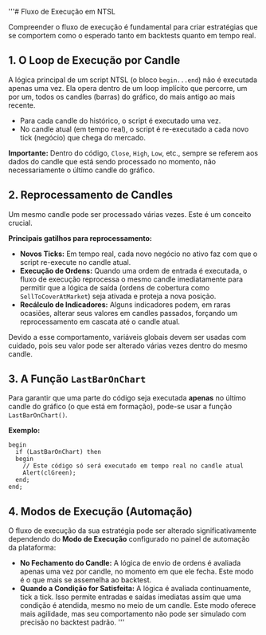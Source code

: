 '''# Fluxo de Execução em NTSL

Compreender o fluxo de execução é fundamental para criar estratégias que se comportem como o esperado tanto em backtests quanto em tempo real.

## 1. O Loop de Execução por Candle

A lógica principal de um script NTSL (o bloco `begin...end`) não é executada apenas uma vez. Ela opera dentro de um loop implícito que percorre, um por um, todos os candles (barras) do gráfico, do mais antigo ao mais recente.

-   Para cada candle do histórico, o script é executado uma vez.
-   No candle atual (em tempo real), o script é re-executado a cada novo tick (negócio) que chega do mercado.

**Importante:** Dentro do código, `Close`, `High`, `Low`, etc., sempre se referem aos dados do candle que está sendo processado no momento, não necessariamente o último candle do gráfico.

## 2. Reprocessamento de Candles

Um mesmo candle pode ser processado várias vezes. Este é um conceito crucial.

**Principais gatilhos para reprocessamento:**

-   **Novos Ticks:** Em tempo real, cada novo negócio no ativo faz com que o script re-execute no candle atual.
-   **Execução de Ordens:** Quando uma ordem de entrada é executada, o fluxo de execução reprocessa o mesmo candle imediatamente para permitir que a lógica de saída (ordens de cobertura como `SellToCoverAtMarket`) seja ativada e proteja a nova posição.
-   **Recálculo de Indicadores:** Alguns indicadores podem, em raras ocasiões, alterar seus valores em candles passados, forçando um reprocessamento em cascata até o candle atual.

Devido a esse comportamento, variáveis globais devem ser usadas com cuidado, pois seu valor pode ser alterado várias vezes dentro do mesmo candle.

## 3. A Função `LastBarOnChart`

Para garantir que uma parte do código seja executada **apenas** no último candle do gráfico (o que está em formação), pode-se usar a função `LastBarOnChart()`.

**Exemplo:**

```ntsl
begin
  if (LastBarOnChart) then
  begin
    // Este código só será executado em tempo real no candle atual
    Alert(clGreen);
  end;
end;
```

## 4. Modos de Execução (Automação)

O fluxo de execução da sua estratégia pode ser alterado significativamente dependendo do **Modo de Execução** configurado no painel de automação da plataforma:

-   **No Fechamento do Candle:** A lógica de envio de ordens é avaliada apenas uma vez por candle, no momento em que ele fecha. Este modo é o que mais se assemelha ao backtest.
-   **Quando a Condição for Satisfeita:** A lógica é avaliada continuamente, tick a tick. Isso permite entradas e saídas imediatas assim que uma condição é atendida, mesmo no meio de um candle. Este modo oferece mais agilidade, mas seu comportamento não pode ser simulado com precisão no backtest padrão.
'''